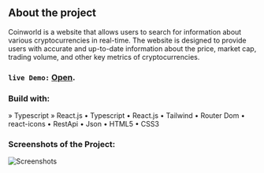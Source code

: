 ## About the project

Coinworld is a website that allows users to search for information about various cryptocurrencies in real-time. The website is designed to provide users with accurate and up-to-date information about the price, market cap, trading volume, and other key metrics of cryptocurrencies.

### `live Demo:` [Open](https://kaiodeodato.github.io/coinworld/).

### Build with:
» Typescript
» React.js
 • Typescript
 • React.js
 • Tailwind
 • Router Dom
 • react-icons
 • RestApi
 • Json
 • HTML5
 • CSS3

### Screenshots of the Project:
![Screenshots](http://www.portfolio.kaiodeodato.com/static/media/sitecoin.cf23ce70c282f1c49525.jpg)
